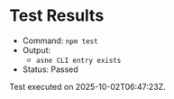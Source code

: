 # Test Results

- Command: `npm test`
- Output:
  - `asne CLI entry exists`
- Status: Passed

Test executed on 2025-10-02T06:47:23Z.
